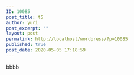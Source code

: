 ```yaml
---
ID: 10085
post_title: t5
author: yuri
post_excerpt: ""
layout: post
permalink: http://localhost/wordpress/?p=10085
published: true
post_date: 2020-05-05 17:18:59
---
```

bbbb